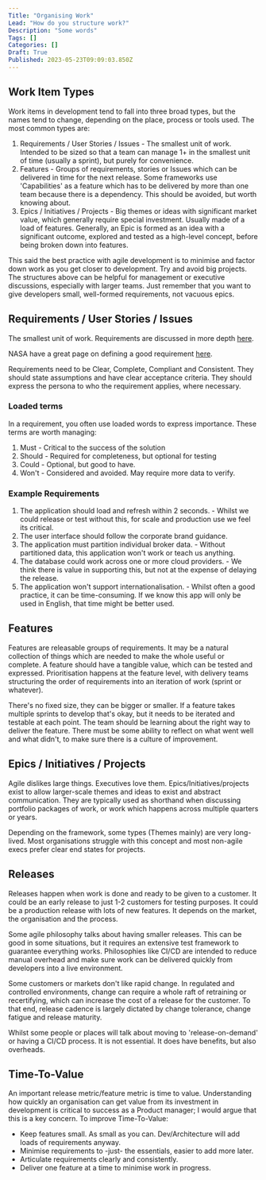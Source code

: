 ```yaml
---
Title: "Organising Work"
Lead: "How do you structure work?"
Description: "Some words"
Tags: []
Categories: []
Draft: True
Published: 2023-05-23T09:09:03.850Z
---
```

## Work Item Types

Work items in development tend to fall into three broad types, but the names tend to change, depending on the place, process or tools used. The most common types are:

1. Requirements / User Stories / Issues - The smallest unit of work. Intended to be sized so that a team can manage 1+ in the smallest unit of time (usually a sprint), but purely for convenience.
2. Features - Groups of requirements, stories or Issues which can be delivered in time for the next release. Some frameworks use 'Capabilities' as a feature which has to be delivered by more than one team because there is a dependency. This should be avoided, but worth knowing about.
3. Epics / Initiatives / Projects - Big themes or ideas with significant market value, which generally require special investment. Usually made of a load of features. Generally, an Epic is formed as an idea with a significant outcome, explored and tested as a high-level concept, before being broken down into features.

This said the best practice with agile development is to minimise and factor down work as you get closer to development. Try and avoid big projects. The structures above can be helpful for management or executive discussions, especially with larger teams. Just remember that you want to give developers small, well-formed requirements, not vacuous epics.

## Requirements / User Stories / Issues

The smallest unit of work. Requirements are discussed in more depth [here](xref:requirements-checklist).

NASA have a great page on defining a good requirement [here](https://www.nasa.gov/seh/appendix-c-how-to-write-a-good-requirement/).

Requirements need to be Clear, Complete, Compliant and Consistent. They should state assumptions and have clear acceptance criteria. They should express the persona to who the requirement applies, where necessary.

### Loaded terms

In a requirement, you often use loaded words to express importance. These terms are worth managing:

1. Must - Critical to the success of the solution
2. Should - Required for completeness, but optional for testing
3. Could - Optional, but good to have.
4. Won't - Considered and avoided. May require more data to verify.

### Example Requirements

1. The application should load and refresh within 2 seconds. - Whilst we could release or test without this, for scale and production use we feel its critical.
2. The user interface should follow the corporate brand guidance.
3. The application must partition individual broker data. - Without partitioned data, this application won't work or teach us anything.
4. The database could work across one or more cloud providers. - We think there is value in supporting this, but not at the expense of delaying the release.
5. The application won't support internationalisation. - Whilst often a good practice, it can be time-consuming. If we know this app will only be used in English, that time might be better used.

## Features

Features are releasable groups of requirements. It may be a natural collection of things which are needed to make the whole useful or complete. A feature should have a tangible value, which can be tested and expressed. Prioritisation happens at the feature level, with delivery teams structuring the order of requirements into an iteration of work (sprint or whatever).

There's no fixed size, they can be bigger or smaller. If a feature takes multiple sprints to develop that's okay, but it needs to be iterated and testable at each point. The team should be learning about the right way to deliver the feature. There must be some ability to reflect on what went well and what didn't, to make sure there is a culture of improvement.

## Epics / Initiatives / Projects

Agile dislikes large things. Executives love them. Epics/Initiatives/projects exist to allow larger-scale themes and ideas to exist and abstract communication. They are typically used as shorthand when discussing portfolio packages of work, or work which happens across multiple quarters or years.

Depending on the framework, some types (Themes mainly) are very long-lived. Most organisations struggle with this concept and most non-agile execs prefer clear end states for projects.

## Releases

Releases happen when work is done and ready to be given to a customer. It could be an early release to just 1-2 customers for testing purposes. It could be a production release with lots of new features. It depends on the market, the organisation and the process.

Some agile philosophy talks about having smaller releases. This can be good in some situations, but it requires an extensive test framework to guarantee everything works. Philosophies like CI/CD are intended to reduce manual overhead and make sure work can be delivered quickly from developers into a live environment.

Some customers or markets don't like rapid change. In regulated and controlled environments, change can require a whole raft of retraining or recertifying, which can increase the cost of a release for the customer. To that end, release cadence is largely dictated by change tolerance, change fatigue and release maturity.

Whilst some people or places will talk about moving to 'release-on-demand' or having a CI/CD process. It is not essential. It does have benefits, but also overheads.

## Time-To-Value

An important release metric/feature metric is time to value. Understanding how quickly an organisation can get value from its investment in development is critical to success as a Product manager; I would argue that this is a key concern. To improve Time-To-Value:

* Keep features small. As small as you can. Dev/Architecture will add loads of requirements anyway.
* Minimise requirements to -just- the essentials, easier to add more later.
* Articulate requirements clearly and consistently.
* Deliver one feature at a time to minimise work in progress.
